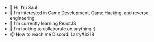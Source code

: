 - 👋 Hi, I’m Saul
- 👀 I’m interested in Game Development, Game Hacking, and reverse engineering
- 🌱 I’m currently learning ReactJS
- 💞️ I’m looking to collaborate on anything :)
- 📫 How to reach me Discord: Larry#3218

<!---
sdugan05/sdugan05 is a ✨ special ✨ repository because its `README.md` (this file) appears on your GitHub profile.
You can click the Preview link to take a look at your changes.
--->
